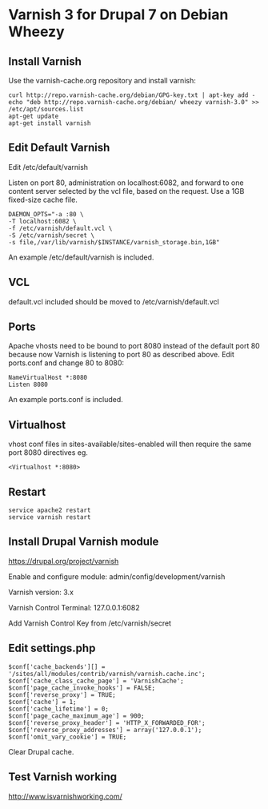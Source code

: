 Varnish 3 for Drupal 7 on Debian Wheezy 
=======================================

Install Varnish
---------------
Use the varnish-cache.org repository and install varnish:

```
curl http://repo.varnish-cache.org/debian/GPG-key.txt | apt-key add -
echo "deb http://repo.varnish-cache.org/debian/ wheezy varnish-3.0" >> /etc/apt/sources.list
apt-get update
apt-get install varnish
```
Edit Default Varnish
--------------------
Edit /etc/default/varnish

Listen on port 80, administration on localhost:6082, and forward to
one content server selected by the vcl file, based on the request.  Use a 1GB
fixed-size cache file.
```
DAEMON_OPTS="-a :80 \
-T localhost:6082 \
-f /etc/varnish/default.vcl \
-S /etc/varnish/secret \
-s file,/var/lib/varnish/$INSTANCE/varnish_storage.bin,1GB"
```
An example /etc/default/varnish is included.

VCL
---
default.vcl included should be moved to /etc/varnish/default.vcl

Ports
-----
Apache vhosts need to be bound to port 8080 instead of the default port 80 because now Varnish is listening to port 80 as described above. 
Edit ports.conf and change 80 to 8080:
```
NameVirtualHost *:8080
Listen 8080
```
An example ports.conf is included.

Virtualhost
-----------
vhost conf files in sites-available/sites-enabled will then require the same port 8080 directives eg. 
```
<Virtualhost *:8080>
```

Restart
-------
```
service apache2 restart
service varnish restart 
```

Install Drupal Varnish module
-----------------------------
https://drupal.org/project/varnish

Enable and configure module:
admin/config/development/varnish

Varnish version: 3.x

Varnish Control Terminal:
127.0.0.1:6082

Add Varnish Control Key from /etc/varnish/secret

Edit settings.php
-----------------
```
$conf['cache_backends'][] = '/sites/all/modules/contrib/varnish/varnish.cache.inc';
$conf['cache_class_cache_page'] = 'VarnishCache';
$conf['page_cache_invoke_hooks'] = FALSE;
$conf['reverse_proxy'] = TRUE;
$conf['cache'] = 1;
$conf['cache_lifetime'] = 0;
$conf['page_cache_maximum_age'] = 900;
$conf['reverse_proxy_header'] = 'HTTP_X_FORWARDED_FOR';
$conf['reverse_proxy_addresses'] = array('127.0.0.1');
$conf['omit_vary_cookie'] = TRUE;
```

Clear Drupal cache.

Test Varnish working
--------------------
http://www.isvarnishworking.com/



